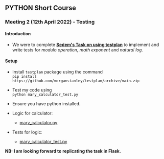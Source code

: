 ## PYTHON Short Course

### Meeting 2 (12th April 2022) - Testing

#### Introduction

- We were to complete **[Sedem's Task on using testplan](https://github.com/SedemQuame/testplan-practice)** to implement and write tests for _modulo operation_, _math exponent_ and _natural log_.

#### Setup

- Install `testplan` package using the command  
  `pip install https://github.com/morganstanley/testplan/archive/main.zip`

- Test my code using  
  `python mary_calculator_test.py`

- Ensure you have python installed.

- Logic for calculator:
  - [mary_calculator.py](https://github.com/maryjonah-turntabl/Python-Training/blob/main/mary_calculator.py)
- Tests for logic:
  - [mary_calculator_test.py](https://github.com/maryjonah-turntabl/Python-Training/blob/main/mary_calculator_test.py)

**NB: I am looking forward to replicating the task in Flask.**
